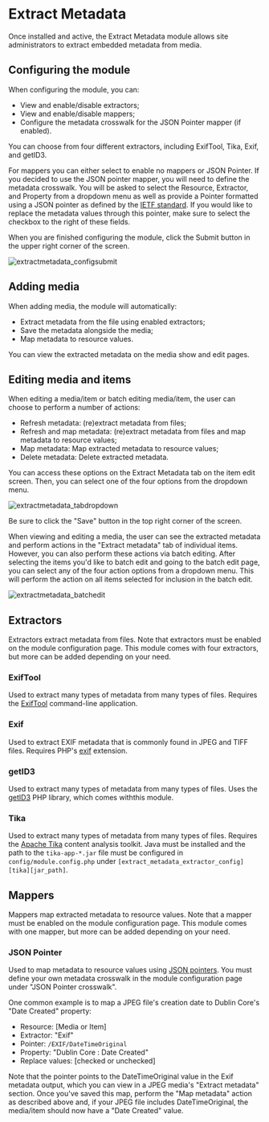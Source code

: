 # Extract Metadata

Once installed and active, the Extract Metadata module allows site administrators to extract embedded metadata from media. 

## Configuring the module

When configuring the module, you can:
+ View and enable/disable extractors;
+ View and enable/disable mappers;
+ Configure the metadata crosswalk for the JSON Pointer mapper (if enabled).
    
You can choose from four different extractors, including ExifTool, Tika, Exif, and getID3. 

For mappers you can either select to enable no mappers or JSON Pointer. If you decided to use the JSON pointer mapper, you will need to define the metadata crosswalk. You will be asked to select the Resource, Extractor, and Property from a dropdown menu as well as provide a Pointer formatted using a JSON pointer as defined by the [IETF standard](https://datatracker.ietf.org/doc/html/rfc6901). If you would like to replace the metadata values through this pointer, make sure to select the checkbox to the right of these fields.

When you are finished configuring the module, click the Submit button in the upper right corner of the screen.

![extractmetadata_configsubmit](https://user-images.githubusercontent.com/84726696/138010740-3a7c3697-25bb-4d66-8576-bfff71fdb60d.png)


## Adding media

When adding media, the module will automatically:
+ Extract metadata from the file using enabled extractors;
+ Save the metadata alongside the media;
+ Map metadata to resource values.

You can view the extracted metadata on the media show and edit pages.

## Editing media and items

When editing a media/item or batch editing media/item, the user can choose to perform a number of actions:
+ Refresh metadata: (re)extract metadata from files;
+ Refresh and map metadata: (re)extract metadata from files and map metadata to resource values;
+ Map metadata: Map extracted metadata to resource values;
+ Delete metadata: Delete extracted metadata.

You can access these options on the Extract Metadata tab on the item edit screen. Then, you can select one of the four options from the dropdown menu.

![extractmetadata_tabdropdown](https://user-images.githubusercontent.com/84726696/138012355-dda4f40e-cae8-406b-a5b3-32b98bf695a0.png)

Be sure to click the "Save" button in the top right corner of the screen. 

When viewing and editing a media, the user can see the extracted metadata and perform actions in the "Extract metadata" tab of individual items. However, you can also perform these actions via batch editing. After selecting the items you'd like to batch edit and going to the batch edit page, you can select any of the four action options from a dropdown menu. This will perform the action on all items selected for inclusion in the batch edit. 

![extractmetadata_batchedit](https://user-images.githubusercontent.com/84726696/138021786-dd736cda-aa92-4ec8-a498-1b43ae483a16.png)


## Extractors

Extractors extract metadata from files. Note that extractors must be enabled on the module configuration page. This module comes with four extractors, but more can be added depending on your need.

### ExifTool

Used to extract many types of metadata from many types of files. Requires the [ExifTool](https://exiftool.org/) command-line application.

### Exif

Used to extract EXIF metadata that is commonly found in JPEG and TIFF files. Requires PHP's [exif](https://www.php.net/manual/en/book.exif.php) extension.

### getID3

Used to extract many types of metadata from many types of files. Uses the [getID3](https://github.com/JamesHeinrich/getID3) PHP library, which comes withthis module.
 
### Tika

Used to extract many types of metadata from many types of files. Requires the [Apache Tika](https://tika.apache.org/) content analysis toolkit. Java must be installed and the path to the `tika-app-*.jar` file must be configured in `config/module.config.php` under `[extract_metadata_extractor_config][tika][jar_path]`.

## Mappers

Mappers map extracted metadata to resource values. Note that a mapper must be enabled on the module configuration page. This module comes with one mapper, but more can be added depending on your need.

### JSON Pointer

Used to map metadata to resource values using [JSON pointers](https://datatracker.ietf.org/doc/html/rfc6901). You must define your own metadata crosswalk in the module configuration page under "JSON Pointer crosswalk".

One common example is to map a JPEG file's creation date to Dublin Core's "Date Created" property:
+ Resource: [Media or Item]
+ Extractor: "Exif"
+ Pointer: `/EXIF/DateTimeOriginal`
+ Property: "Dublin Core : Date Created"
+ Replace values: [checked or unchecked]

Note that the pointer points to the DateTimeOriginal value in the Exif metadata output, which you can view in a JPEG media's "Extract metadata" section. Once you've saved this map, perform the "Map metadata" action as described above and, if your JPEG file includes DateTimeOriginal, the media/item should now have a "Date Created" value.

